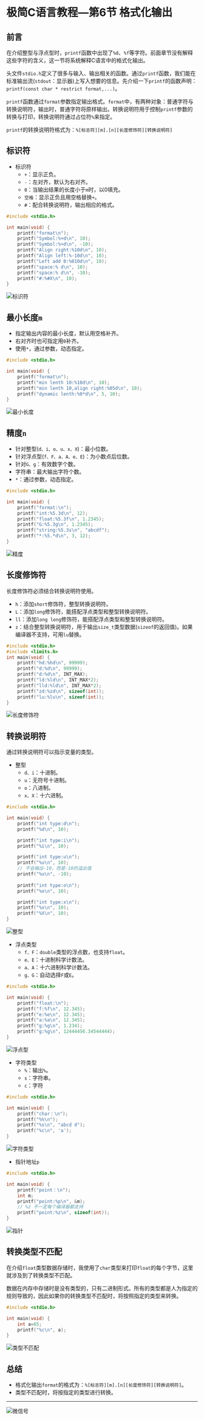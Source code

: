# 极简C语言教程—第6节 格式化输出

## 前言

在介绍整型与浮点型时，`printf`函数中出现了`%d`、`%f`等字符。前面章节没有解释这些字符的含义，这一节将系统解释C语言中的格式化输出。

头文件`stdio.h`定义了很多与输入、输出相关的函数。通过`printf`函数，我们能在标准输出流(`stdout`：显示器)上写入想要的信息。先介绍一下`printf`的函数声明：`printf(const char * restrict format,...)`。

`printf`函数通过`format`参数指定输出格式。`format`中，有两种对象：普通字符与转换说明符，输出时，普通字符将原样输出。转换说明符用于控制`printf`参数的转换与打印，转换说明符通过占位符`%`来指定。

`printf`的转换说明符格式为：`%[标志符][m].[n][长度修饰符][转换说明符]`

## 标识符

- 标识符
  - `+`：显示正负。
  - `-`：左对齐，默认为右对齐。
  - `0`：当输出结果的长度小于`m`时，以0填充。
  - `空格`：显示正负且用空格替换`+`。
  - `#`：配合转换说明符，输出相应的格式。

```c
#include <stdio.h>

int main(void) {
    printf("format\n");
    printf("Symbol:%+d\n", 10);
    printf("Symbol:%+d\n", -10);
    printf("Align right:%10d\n", 10);
    printf("Align left:%-10d\n", 10);
    printf("Left add 0:%010d\n", 10);
    printf("space:% d\n", 10);
    printf("space:% d\n", -10);
    printf("#:%#X\n", 10);
}
```

![标识符](图片/6/标识符.png)

## 最小长度`m`

- 指定输出内容的最小长度，默认用空格补齐。
- 右对齐时也可指定用`0`补齐。
- 使用`*`，通过参数，动态指定。

```c
#include <stdio.h>

int main(void) {
    printf("format\n");
    printf("min lenth 10:%10d\n", 10);
    printf("min lenth 10,align right:%05d\n", 10);
    printf("dynamic lenth:%0*d\n", 5, 10);
}
```

![最小长度](图片/6/最小长度.png)

## 精度`n`

- 针对整型(`d、i、o、u、x、X`)：最小位数。
- 针对浮点型(`f、F、a、A、e、E`)：为小数点后位数。
- 针对`G、g`：有效数字个数。
- 字符串：最大输出字符个数。
- `*`：通过参数，动态指定。

```c
#include <stdio.h>

int main(void) {
    printf("format:\n");
    printf("int:%5.3d\n", 12);
    printf("float:%5.3f\n", 1.2345);
    printf("G:%5.3g\n", 1.2345);
    printf("string:%5.3s\n", "abcdf");
    printf("*:%5.*d\n", 3, 12);
}
```

![精度](图片/6/精度.png)

## 长度修饰符

长度修饰符必须结合转换说明符使用。

- `h`：添加`short`修饰符，整型转换说明符。
- `L`：添加`long`修饰符，能搭配浮点类型和整型转换说明符。
- `ll`：添加`long long`修饰符，能搭配浮点类型和整型转换说明符。
- `z`：结合整型转换说明符，用于输出`size_t`类型数据(`sizeof`的返回值)。如果编译器不支持，可用`lu`替换。

```c
#include <stdio.h>
#include <limits.h>
int main(void) {
    printf("hd:%hd\n", 99999);
    printf("d:%d\n", 99999);
    printf("d:%d\n", INT_MAX);
    printf("ld:%ld\n", INT_MAX*2);
    printf("lld:%ld\n", INT_MAX*2);
    printf("zd:%zd\n", sizeof(int));
    printf("lu:%lu\n", sizeof(int));
}
```

![长度修饰符](图片/6/长度修饰符.png)

## 转换说明符

通过转换说明符可以指示变量的类型。

- 整型
  - `d、i`：十进制。
  - `u`：无符号十进制。
  - `o`：八进制。
  - `x、X`：十六进制。

```c
#include <stdio.h>

int main(void) {
	printf("int type:d\n");
    printf("%d\n", 10);

    printf("int type:i\n");
    printf("%i\n", 10);

    printf("int type:u\n");
    printf("%u\n", 10);
    // 不会输出-10，而是-10的溢出值
	printf("%u\n", -10);
    
    printf("int type:o\n");
    printf("%o\n", 10);

    printf("int type:x\n");
    printf("%x\n", 10);
    printf("%X\n", 10);
}
```

![整型](图片/6/整型.png)

- 浮点类型
  - `f、F`：`double`类型的浮点数，也支持`float`。
  - `e、E`：十进制科学计数法。
  - `a、A`：十六进制科学计数法。
  - `g、G`：自动选择`F`或`E`。

```c
#include <stdio.h>

int main(void) {
	printf("float:\n");
    printf("f:%f\n", 12.345);
    printf("e:%e\n", 12.345);
    printf("a:%a\n", 12.345);
    printf("g:%g\n", 1.234);
    printf("g:%g\n", 12444456.34544444);
}
```

![浮点型](图片/6/浮点型.png)

- 字符类型
  - `%`：输出`%`。
  - `s`：字符串。
  - `c`：字符

```c
#include <stdio.h>

int main(void) {
    printf("char：\n");
    printf("%%\n");
    printf("%s\n", "abcd d");
    printf("%c\n", 'a');
}
```

![字符类型](图片/6/字符类型.png)

- 指针地址`p`

```c
#include <stdio.h>

int main(void) {
    printf("point：\n");
    int m;
    printf("point:%p\n", &m);
    // %z 不一定每个编译器都支持
    printf("point:%z\n", sizeof(int));
}
```

![指针](图片/6/指针.png)

## 转换类型不匹配

在介绍`float`类型数据存储时，我使用了`char`类型来打印`float`的每个字节，这里就涉及到了转换类型不匹配。

数据在内存中存储时是没有类型的，只有二进制形式。所有的类型都是人为指定的规则导致的，因此如果你的转换类型不匹配时，将按照指定的类型来转换。

```c
#include <stdio.h>

int main(void) {
    int a=65;
    printf("%c\n", a);
}
```

![类型不匹配](图片/6/类型不匹配.png)

## 总结

- 格式化输出`format`的格式为：`%[标志符][m].[n][长度修饰符][转换说明符]`。
- 类型不匹配时，将按指定的类型进行转换。

----

![微信号](图片/微信号.png)

